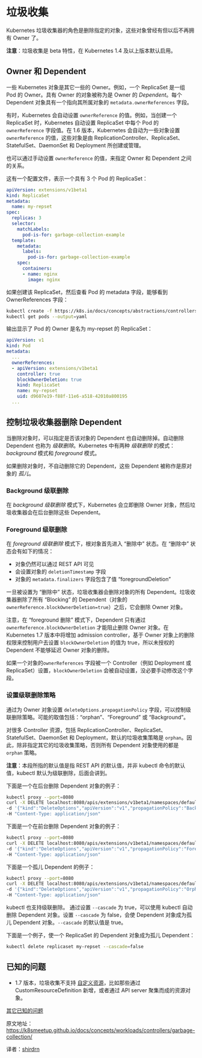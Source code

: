 # 垃圾收集

Kubernetes 垃圾收集器的角色是删除指定的对象，这些对象曾经有但以后不再拥有 Owner 了。

**注意**：垃圾收集是 beta 特性，在 Kubernetes 1.4 及以上版本默认启用。

## Owner 和 Dependent

一些 Kubernetes 对象是其它一些的 Owner。例如，一个 ReplicaSet 是一组 Pod 的 Owner。具有 Owner 的对象被称为是 Owner 的 *Dependent*。每个 Dependent 对象具有一个指向其所属对象的 `metadata.ownerReferences` 字段。

有时，Kubernetes 会自动设置 `ownerReference` 的值。例如，当创建一个 ReplicaSet 时，Kubernetes 自动设置 ReplicaSet 中每个 Pod 的 `ownerReference` 字段值。在 1.6 版本，Kubernetes 会自动为一些对象设置 `ownerReference` 的值，这些对象是由 ReplicationController、ReplicaSet、StatefulSet、DaemonSet 和 Deployment 所创建或管理。

也可以通过手动设置 `ownerReference` 的值，来指定 Owner 和 Dependent 之间的关系。

这有一个配置文件，表示一个具有 3 个 Pod 的 ReplicaSet：

```yaml
apiVersion: extensions/v1beta1
kind: ReplicaSet
metadata:
  name: my-repset
spec:
  replicas: 3
  selector:
    matchLabels:
      pod-is-for: garbage-collection-example
  template:
    metadata:
      labels:
        pod-is-for: garbage-collection-example
    spec:
      containers:
      - name: nginx
        image: nginx
```

如果创建该 ReplicaSet，然后查看 Pod 的 metadata 字段，能够看到 OwnerReferences 字段：

```bash
kubectl create -f https://k8s.io/docs/concepts/abstractions/controllers/my-repset.yaml
kubectl get pods --output=yaml
```

输出显示了 Pod 的 Owner 是名为 my-repset 的 ReplicaSet：

```yaml
apiVersion: v1
kind: Pod
metadata:
  ...
  ownerReferences:
  - apiVersion: extensions/v1beta1
    controller: true
    blockOwnerDeletion: true
    kind: ReplicaSet
    name: my-repset
    uid: d9607e19-f88f-11e6-a518-42010a800195
  ...
```

## 控制垃圾收集器删除 Dependent

当删除对象时，可以指定是否该对象的 Dependent 也自动删除掉。自动删除 Dependent 也称为 *级联删除*。Kubernetes 中有两种 *级联删除* 的模式：*background* 模式和 *foreground* 模式。

如果删除对象时，不自动删除它的 Dependent，这些 Dependent 被称作是原对象的 *孤儿*。

### Background 级联删除

在 *background 级联删除* 模式下，Kubernetes 会立即删除 Owner 对象，然后垃圾收集器会在后台删除这些 Dependent。

### Foreground 级联删除

在 *foreground 级联删除* 模式下，根对象首先进入 “删除中” 状态。在 “删除中” 状态会有如下的情况：

- 对象仍然可以通过 REST API 可见
- 会设置对象的 `deletionTimestamp` 字段
- 对象的 `metadata.finalizers` 字段包含了值 “foregroundDeletion”

一旦被设置为 “删除中” 状态，垃圾收集器会删除对象的所有 Dependent。垃圾收集器删除了所有 “Blocking” 的 Dependent（对象的 `ownerReference.blockOwnerDeletion=true`）之后，它会删除 Owner 对象。

注意，在 “foreground 删除” 模式下，Dependent 只有通过 `ownerReference.blockOwnerDeletion` 才能阻止删除 Owner 对象。在 Kubernetes 1.7 版本中将增加 admission controller，基于 Owner 对象上的删除权限来控制用户去设置 `blockOwnerDeletion` 的值为 true，所以未授权的 Dependent 不能够延迟 Owner 对象的删除。

如果一个对象的`ownerReferences` 字段被一个 Controller（例如 Deployment 或 ReplicaSet）设置，`blockOwnerDeletion` 会被自动设置，没必要手动修改这个字段。

### 设置级联删除策略

通过为 Owner 对象设置 `deleteOptions.propagationPolicy` 字段，可以控制级联删除策略。可能的取值包括：“orphan”、“Foreground” 或 “Background”。

对很多 Controller 资源，包括 ReplicationController、ReplicaSet、StatefulSet、DaemonSet 和 Deployment，默认的垃圾收集策略是 `orphan`。因此，除非指定其它的垃圾收集策略，否则所有 Dependent 对象使用的都是 `orphan` 策略。

**注意**：本段所指的默认值是指 REST API 的默认值，并非 kubectl 命令的默认值，kubectl 默认为级联删除，后面会讲到。

下面是一个在后台删除 Dependent 对象的例子：

```bash
kubectl proxy --port=8080
curl -X DELETE localhost:8080/apis/extensions/v1beta1/namespaces/default/replicasets/my-repset \
-d '{"kind":"DeleteOptions","apiVersion":"v1","propagationPolicy":"Background"}' \
-H "Content-Type: application/json"
```

下面是一个在前台删除 Dependent 对象的例子：

```bash
kubectl proxy --port=8080
curl -X DELETE localhost:8080/apis/extensions/v1beta1/namespaces/default/replicasets/my-repset \
-d '{"kind":"DeleteOptions","apiVersion":"v1","propagationPolicy":"Foreground"}' \
-H "Content-Type: application/json"
```

下面是一个孤儿 Dependent 的例子：

```bash
kubectl proxy --port=8080
curl -X DELETE localhost:8080/apis/extensions/v1beta1/namespaces/default/replicasets/my-repset \
-d '{"kind":"DeleteOptions","apiVersion":"v1","propagationPolicy":"Orphan"}' \
-H "Content-Type: application/json"
```

kubectl 也支持级联删除。 通过设置 `--cascade` 为 true，可以使用 kubectl 自动删除 Dependent 对象。设置 `--cascade` 为 false，会使 Dependent 对象成为孤儿 Dependent 对象。`--cascade` 的默认值是 true。

下面是一个例子，使一个 ReplicaSet 的 Dependent 对象成为孤儿 Dependent：

```bash
kubectl delete replicaset my-repset --cascade=false
```

## 已知的问题

- 1.7 版本，垃圾收集不支持 [自定义资源](https://kubernetes.io/docs/concepts/api-extension/custom-resources/)，比如那些通过 CustomResourceDefinition 新增，或者通过 API server 聚集而成的资源对象。

[其它已知的问题](https://github.com/kubernetes/kubernetes/issues/26120)

原文地址：https://k8smeetup.github.io/docs/concepts/workloads/controllers/garbage-collection/

译者：[shirdrn](https://github.com/shirdrn)
